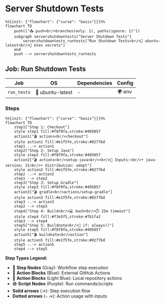 # Server Shutdown Tests

```mermaid
%%{init: {"flowchart": {"curve": "basis"}}}%%
flowchart TD
    push(["📤 push<br/>branches(only: 1), paths(ignore: 1)"])
    subgraph servershutdowntests["Server Shutdown Tests"]
        servershutdowntests_runtests["Run Shutdown Tests<br/>🐧 ubuntu-latest<br/>🔑 Uses secrets"]
    end
    push --> servershutdowntests_runtests
```

## Job: Run Shutdown Tests

| Job | OS | Dependencies | Config |
|-----|----|--------------|---------| 
| `run_tests` | 🐧 ubuntu-latest | - | 🌍 env |

### Steps

```mermaid
%%{init: {"flowchart": {"curve": "basis"}}}%%
flowchart TD
    step1["Step 1: Checkout"]
    style step1 fill:#f8f9fa,stroke:#495057
    action1["🎬 actions<br/>checkout"]
    style action1 fill:#e1f5fe,stroke:#0277bd
    step1 -.-> action1
    step2["Step 2: Setup Java"]
    style step2 fill:#f8f9fa,stroke:#495057
    action2["🎬 actions<br/>setup-java<br/><br/>📝 Inputs:<br/>• java-version: 21<br/>• distribution: adopt"]
    style action2 fill:#e1f5fe,stroke:#0277bd
    step2 -.-> action2
    step1 --> step2
    step3["Step 3: Setup Gradle"]
    style step3 fill:#f8f9fa,stroke:#495057
    action3["🎬 gradle<br/>actions/setup-gradle"]
    style action3 fill:#e1f5fe,stroke:#0277bd
    step3 -.-> action3
    step2 --> step3
    step4["Step 4: Build<br/>💻 bash<br/>⏱️ 25m timeout"]
    style step4 fill:#f3e5f5,stroke:#7b1fa2
    step3 --> step4
    step5["Step 5: Buildnote<br/>🔐 if: always()"]
    style step5 fill:#f8f9fa,stroke:#495057
    action5["🎬 buildnote<br/>action"]
    style action5 fill:#e1f5fe,stroke:#0277bd
    step5 -.-> action5
    step4 --> step5
```

**Step Types Legend:**
- 🔘 **Step Nodes** (Gray): Workflow step execution
- 🔵 **Action Blocks** (Blue): External GitHub Actions
- 🔷 **Action Blocks** (Light Blue): Local repository actions
- 🟣 **Script Nodes** (Purple): Run commands/scripts
- **Solid arrows** (→): Step execution flow
- **Dotted arrows** (-.->): Action usage with inputs